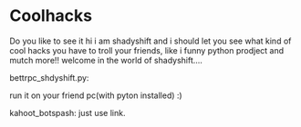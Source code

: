 # Coolhacks
Do you like to see it
hi i am shadyshift and i should let you see what kind of cool hacks you have to troll your friends, like i funny python prodject and mutch more!! welcome in the world of shadyshift....



bettrpc_shdyshift.py:

run it on your friend pc(with pyton installed) :)


kahoot_botspash:
just use link.
